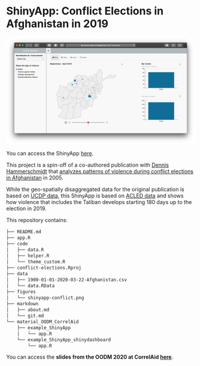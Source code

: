 # ShinyApp: Conflict Elections in Afghanistan in 2019

[![](figures/shinyapp-conflict.png)](https://cosima-meyer.shinyapps.io/conflict-elections/)

You can access the ShinyApp [here](https://cosima-meyer.shinyapps.io/conflict-elections/).

This project is a spin-off of a co-authored publication with [Dennis Hammerschmidt](https://github.com/dennis-hammerschmidt) that [analyzes patterns of violence during conflict elections in Afghanistan](https://www.ceeol.com/search/article-detail?id=775100) in 2005.

While the geo-spatially disaggregated data for the original publication is based on [UCDP data](https://ucdp.uu.se), this ShinyApp is based on [ACLED data](https://acleddata.com/#/dashboard) and shows how violence that includes the Taliban develops starting 180 days up to the election in 2019.


This repository contains: 
```
├── README.md
├── app.R
├── code
│   ├── data.R
│   ├── helper.R
│   └── theme_custom.R
├── conflict-elections.Rproj
├── data
│   ├── 1900-01-01-2020-03-22-Afghanistan.csv
│   └── data.RData
├── figures
│   └── shinyapp-conflict.png
├── markdown
│   ├── about.md
│   └── git.md
└── material_OODM_CorrelAid
    ├── example_ShinyApp
    │   └── app.R
    └── example_ShinyApp_shinydashboard
        └── app.R
```

You can access the **slides from the OODM 2020 at CorrelAid [here](https://cosimameyer.rbind.io/slides/interactive-science/correlaid#1)**.
